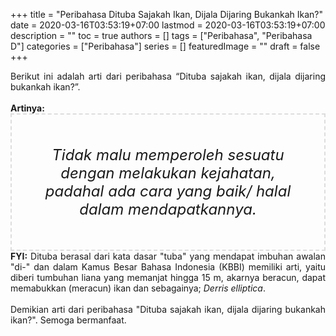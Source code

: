 +++
title = "Peribahasa Dituba Sajakah Ikan, Dijala Dijaring Bukankah Ikan?"
date = 2020-03-16T03:53:19+07:00
lastmod = 2020-03-16T03:53:19+07:00
description = ""
toc = true
authors = []
tags = ["Peribahasa", "Peribahasa D"]
categories = ["Peribahasa"]
series = []
featuredImage = ""
draft = false
+++

<div dir="ltr" style="text-align: left;" trbidi="on"><div style="text-align: justify;">Berikut ini adalah arti dari peribahasa “Dituba sajakah ikan, dijala dijaring bukankah ikan?”.</div><br /><div style="text-align: justify;"><b>Artinya:</b></div><div style="border: 2px dashed #ddd; font-size: 24px; height: auto; margin: 0 auto; padding: 50px; text-align: center; width: auto;"><i>Tidak malu memperoleh sesuatu dengan melakukan kejahatan, padahal ada cara yang baik/ halal dalam mendapatkannya.</i></div><div style="text-align: justify;"><b>FYI:</b> Dituba berasal dari kata dasar "tuba" yang mendapat imbuhan awalan "di-" dan dalam Kamus Besar Bahasa Indonesia (KBBI) memiliki arti, yaitu diberi tumbuhan liana yang memanjat hingga 15 m, akarnya beracun, dapat memabukkan (meracun) ikan dan sebagainya; <i>Derris elliptica</i>.</div><br /><div style="text-align: justify;">Demikian arti dari peribahasa "Dituba sajakah ikan, dijala dijaring bukankah ikan?". Semoga bermanfaat. </div></div>
